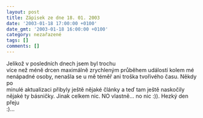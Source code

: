 ```yaml
---
layout: post
title: Zápisek ze dne 18. 01. 2003
date: '2003-01-18 17:00:00 +0100'
date_gmt: '2003-01-18 16:00:00 +0100'
category: nezařazené
tags: []
comments: []
---
```

<p>Jelikož v posledních dnech jsem byl trochu<br />
více než méně drcen maximálně zrychleným průběhem událostí kolem mé<br />
nenápadné osoby, nenašla se u mě téměř ani troška tvořivého času. Někdy po<br />
minulé aktualizaci přibyly ještě nějaké články a teď tam ještě naskočily<br />
nějaké ty básničky. Jinak celkem nic. NO vlastně... no nic :)). Hezký den přeju<br />
:)...</p>
